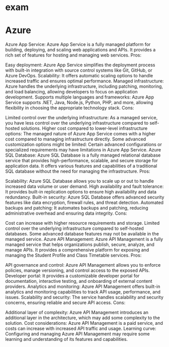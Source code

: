 # exam

# Azure
Azure App Service:
Azure App Service is a fully managed platform for building, deploying, and scaling web applications and APIs. It provides a rich set of features for hosting and managing web services.
Pros:

Easy deployment: Azure App Service simplifies the deployment process with built-in integration with source control systems like Git, GitHub, or Azure DevOps.
Scalability: It offers automatic scaling options to handle increased traffic and ensures optimal performance.
Managed infrastructure: Azure handles the underlying infrastructure, including patching, monitoring, and load balancing, allowing developers to focus on application development.
Supports multiple languages and frameworks: Azure App Service supports .NET, Java, Node.js, Python, PHP, and more, allowing flexibility in choosing the appropriate technology stack.
Cons:

Limited control over the underlying infrastructure: As a managed service, you have less control over the underlying infrastructure compared to self-hosted solutions.
Higher cost compared to lower-level infrastructure options: The managed nature of Azure App Service comes with a higher cost compared to managing infrastructure directly.
Some advanced customization options might be limited: Certain advanced configurations or specialized requirements may have limitations in Azure App Service.
Azure SQL Database:
Azure SQL Database is a fully managed relational database service that provides high-performance, scalable, and secure storage for application data. It offers various features and capabilities of a traditional SQL database without the need for managing the infrastructure.
Pros:

Scalability: Azure SQL Database allows you to scale up or out to handle increased data volume or user demand.
High availability and fault tolerance: It provides built-in replication options to ensure high availability and data redundancy.
Built-in security: Azure SQL Database offers advanced security features like data encryption, firewall rules, and threat detection.
Automated backups and patching: It automates backups and patching, reducing administrative overhead and ensuring data integrity.
Cons:

Cost can increase with higher resource requirements and storage.
Limited control over the underlying infrastructure compared to self-hosted databases.
Some advanced database features may not be available in the managed service.
Azure API Management:
Azure API Management is a fully managed service that helps organizations publish, secure, analyze, and manage APIs. It provides a comprehensive platform for exposing and managing the Student Profile and Class Timetable services.
Pros:

API governance and control: Azure API Management allows you to enforce policies, manage versioning, and control access to the exposed APIs.
Developer portal: It provides a customizable developer portal for documentation, interactive testing, and onboarding of external content providers.
Analytics and monitoring: Azure API Management offers built-in analytics and monitoring capabilities to track API usage, performance, and issues.
Scalability and security: The service handles scalability and security concerns, ensuring reliable and secure API access.
Cons:

Additional layer of complexity: Azure API Management introduces an additional layer in the architecture, which may add some complexity to the solution.
Cost considerations: Azure API Management is a paid service, and costs can increase with increased API traffic and usage.
Learning curve: Configuring and managing Azure API Management may require some learning and understanding of its features and capabilities.
